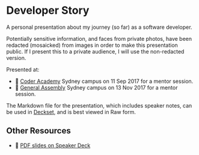 # Developer Story

A personal presentation about my journey (so far) as a software developer.

Potentially sensitive information, and faces from private photos, have been
redacted (mosaicked) from images in order to make this presentation public.
If I present this to a private audience, I will use the non-redacted version.

Presented at:

- :school: [Coder Academy][] Sydney campus on 11 Sep 2017 for a
  mentor session.
- :school: [General Assembly][] Sydney campus on 13 Nov 2017 for a
  mentor session.

The Markdown file for the presentation, which includes speaker notes, can
be used in [Deckset][], and is best viewed in Raw form.

## Other Resources

- :card_index: [PDF slides on Speaker Deck][speakerdeck]

[Coder Academy]: https://coderacademy.edu.au/
[Deckset]: https://www.decksetapp.com/
[General Assembly]: https://generalassemb.ly/
[speakerdeck]: https://speakerdeck.com/paulfioravanti/developer-story
